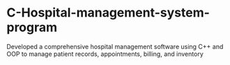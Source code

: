 # C-Hospital-management-system-program
Developed a comprehensive hospital management software using C++ and OOP to manage patient records, appointments, billing, and inventory
